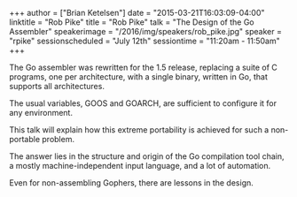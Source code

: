 +++
author = ["Brian Ketelsen"]
date = "2015-03-21T16:03:09-04:00"
linktitle = "Rob Pike"
title = "Rob Pike"
talk = "The Design of the Go Assembler"
speakerimage = "/2016/img/speakers/rob_pike.jpg"
speaker = "rpike"
sessionscheduled = "July 12th"
sessiontime = "11:20am - 11:50am"
+++

The Go assembler was rewritten for the 1.5 release, replacing a suite of C programs, one per architecture, with a single binary, written in Go, that supports all architectures.

The usual variables, GOOS and GOARCH, are sufficient to configure it for any environment.

This talk will explain how this extreme portability is achieved for such a non-portable problem.

The answer lies in the structure and origin of the Go compilation tool chain, a mostly machine-independent input language, and a lot of automation.

Even for non-assembling Gophers, there are lessons in the design.
